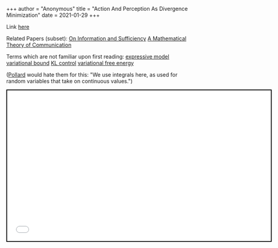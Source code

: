 +++
 author = "Anonymous"
 title = "Action And Perception As Divergence Minimization"
 date = 2021-01-29
+++




Link [here](https://arxiv.org/pdf/2009.01791.pdf)

Related Papers (subset):
[On Information and Sufficiency](https://www.processingstochasticites.com/obsidian_port/reading/On_Information_And_Sufficiency/)
[A Mathematical Theory of Communication](https://www.processingstochasticites.com/obsidian_port/reading/A_Mathematical_Theory_Of_Communication/)

Terms which are not familiar upon first reading: 
[expressive model](https://www.processingstochasticites.com/obsidian_port/reading/Expressive_Model/)
[variational bound](https://www.processingstochasticites.com/obsidian_port/reading/Variational_Bound/)
[KL control](https://www.processingstochasticites.com/obsidian_port/reading/KL_Control/)
[variational free energy](https://www.processingstochasticites.com/obsidian_port/reading/Variational_Free_Energy/)

([Pollard](https://www.processingstochasticites.com/obsidian_port/reading/Pollard/) would hate them for this: "We use integrals here, as used for random variables that take on continuous values.")



 
 <iframe seamless src="/obsidian_port/nodes/Action_And_Perception_As_Divergence_Minimization.html" style="width:700px; height:400px; border: 2px solid black"></iframe>